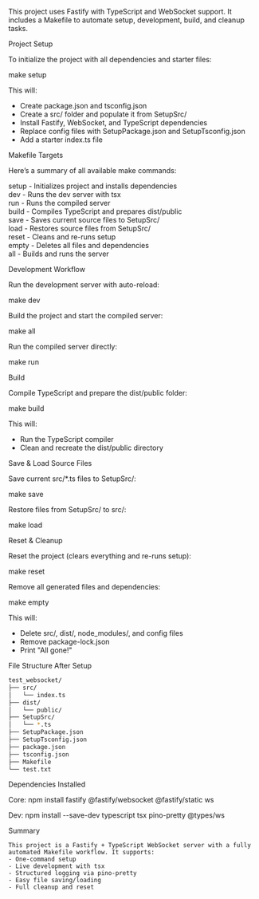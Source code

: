 
This project uses Fastify with TypeScript and WebSocket support. 
It includes a Makefile to automate setup, 
development, build, and cleanup tasks.

Project Setup

To initialize the project with all dependencies and starter files:

make setup

This will:
- Create package.json and tsconfig.json
- Create a src/ folder and populate it from SetupSrc/
- Install Fastify, WebSocket, and TypeScript dependencies
- Replace config files with SetupPackage.json and SetupTsconfig.json
- Add a starter index.ts file

Makefile Targets

Here’s a summary of all available make commands:

setup   - Initializes project and installs dependencies  
dev     - Runs the dev server with tsx  
run     - Runs the compiled server  
build   - Compiles TypeScript and prepares dist/public  
save    - Saves current source files to SetupSrc/  
load    - Restores source files from SetupSrc/  
reset   - Cleans and re-runs setup  
empty   - Deletes all files and dependencies  
all     - Builds and runs the server  

Development Workflow

Run the development server with auto-reload:

make dev

Build the project and start the compiled server:

make all

Run the compiled server directly:

make run

Build

Compile TypeScript and prepare the dist/public folder:

make build

This will:
- Run the TypeScript compiler
- Clean and recreate the dist/public directory

Save & Load Source Files

Save current src/*.ts files to SetupSrc/:

make save

Restore files from SetupSrc/ to src/:

make load

Reset & Cleanup

Reset the project (clears everything and re-runs setup):

make reset

Remove all generated files and dependencies:

make empty

This will:
- Delete src/, dist/, node_modules/, and config files
- Remove package-lock.json
- Print "All gone!"

File Structure After Setup

```bash
test_websocket/
├── src/
│   └── index.ts
├── dist/
│   └── public/
├── SetupSrc/
│   └── *.ts
├── SetupPackage.json
├── SetupTsconfig.json
├── package.json
├── tsconfig.json
├── Makefile
└── test.txt
```
Dependencies Installed

Core:
npm install fastify @fastify/websocket @fastify/static ws

Dev:
npm install --save-dev typescript tsx pino-pretty @types/ws

Summary

```
This project is a Fastify + TypeScript WebSocket server with a fully automated Makefile workflow. It supports:
- One-command setup
- Live development with tsx
- Structured logging via pino-pretty
- Easy file saving/loading
- Full cleanup and reset
```